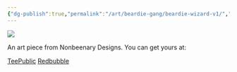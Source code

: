 ```yaml
---
{"dg-publish":true,"permalink":"/art/beardie-gang/beardie-wizard-v1/","title":"Beardie Wizard v1","tags":["Art","DnD","Animals","Beardies"]}
---
```



![](https://baserow-media.ams3.digitaloceanspaces.com/user_files/jaPwwtdzFRIZZCGccMKd8ygqeaFlkZYu_d22f74df5a37f4d012966c5395c492b909eb215cb9474f703bd281622ea8a6c4.png)

An art piece from Nonbeenary Designs. You can get yours at:

[TeePublic](https://www.teepublic.com/t-shirt/22890603-the-wizard-lizard-bearded-dragon?store_id=258912)
[Redbubble](https://www.redbubble.com/shop/ap/147499634?ref=studio-promote)
